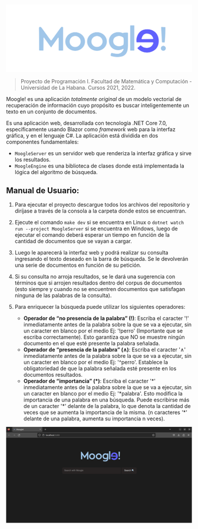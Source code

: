 ![](favicon.ico)
> Proyecto de Programación I.
> Facultad de Matemática y Computación - Universidad de La Habana.
> Cursos 2021, 2022.

Moogle! es una aplicación *totalmente original* de un modelo vectorial de recuperación de información cuyo propósito es buscar inteligentemente un texto en un conjunto de documentos.

Es una aplicación web, desarrollada con tecnología .NET Core 7.0, específicamente usando Blazor como *framework* web para la interfaz gráfica, y en el lenguaje C#.
La aplicación está dividida en dos componentes fundamentales:
- `MoogleServer` es un servidor web que renderiza la interfaz gráfica y sirve los resultados.
- `MoogleEngine` es una biblioteca de clases donde está implementada la lógica del algoritmo de búsqueda.
## Manual de Usuario:
1. Para ejecutar el proyecto descargue todos los archivos del repositorio y diríjase a través de la consola a la carpeta donde estos se encuentran.
2. Ejecute el comando `make dev` si se encuentra en Linux o `dotnet watch run --project MoogleServer` si se encuentra en Windows, luego de ejecutar el comando deberá esperar un tiempo en función de la cantidad de documentos que se vayan a cargar.
3. Luego le aparecerá la interfaz web y podrá realizar su consulta ingresando el texto deseado en la barra de búsqueda. Se le devolverán una serie de documentos en función de su petición.
4. Si su consulta no arroja resultados, se le dará una sugerencia con términos que si arrojen resultados dentro del corpus de documentos (esto siempre y cuando no se encuentren documentos que satisfagan ninguna de las palabras de la consulta).
5. Para enriquecer la búsqueda puede utilizar los siguientes operadores:
    
    - **Operador de “no presencia de la palabra” (!)**: Escriba el caracter '!' inmediatamente antes de la palabra sobre la que se va a ejecutar, sin un caracter en blanco por el medio Ej: '!perro' (Importante que se escriba correctamente). Esto garantiza que NO se muestre ningún documento en el que esté presente la palabra señalada.
    - **Operador de “presencia de la palabra” (∧)**: Escriba el caracter '∧' inmediatamente antes de la palabra sobre la que se va a ejecutar, sin un caracter en blanco por el medio Ej: '^perro'. Establece la obligatoriedad de que la palabra señalada esté presente en los documentos resultados.
    - **Operador de “importancia” (*)**: Escriba el caracter '\*'
inmediatamente antes de la palabra sobre la que se va a ejecutar, sin un caracter en blanco por
el medio Ej: '\*palabra'. Esto modifica la importancia de una palabra en una búsqueda. Puede escribirse más de un caracter '\*' delante de la palabra, lo que denota
la cantidad de veces que se aumenta la importancia de la misma. (n caracteres '\*' delante
de una palabra, aumenta su importancia n veces). 


![](Interfaz.png)
